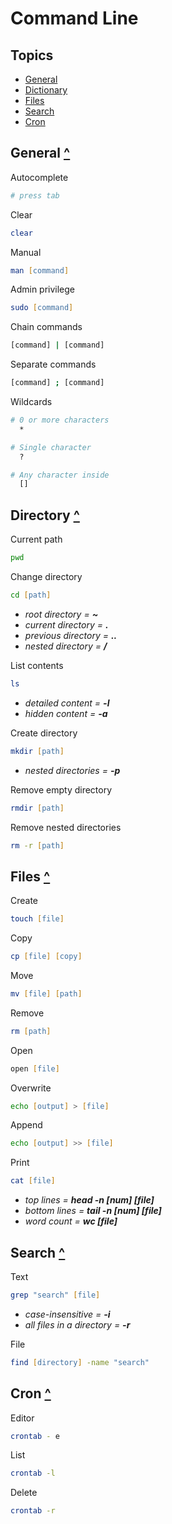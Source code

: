 # Command Line

## Topics

- [General](#general "General")
- [Dictionary](#directory "Dictionary")
- [Files](#files "Files")
- [Search](#search "Search")
- [Cron](#cron "Cron")

## General [^](#topics "Topics")

Autocomplete

```zsh
# press tab
```

Clear

```zsh
clear
```

Manual

```zsh
man [command]
```

Admin privilege

```zsh
sudo [command]
```

Chain commands

```zsh
[command] | [command]
```

Separate commands

```zsh
[command] ; [command]
```

Wildcards

```zsh
# 0 or more characters
  *

# Single character
  ?

# Any character inside
  []
```

## Directory [^](#topics "Topics")

Current path

```zsh
pwd
```

Change directory

```zsh
cd [path]
```

- _root directory = **~**_
- _current directory = **.**_
- _previous directory = **..**_
- _nested directory = **/**_

List contents

```zsh
ls
```

- _detailed content = **-l**_
- _hidden content = **-a**_

Create directory

```zsh
mkdir [path]
```

- _nested directories = **-p**_

Remove empty directory

```zsh
rmdir [path]
```

Remove nested directories

```zsh
rm -r [path]
```

## Files [^](#topics "Topics")

Create

```zsh
touch [file]
```

Copy

```zsh
cp [file] [copy]
```

Move

```zsh
mv [file] [path]
```

Remove

```zsh
rm [path]
```

Open

```zsh
open [file]
```

Overwrite

```zsh
echo [output] > [file]
```

Append

```zsh
echo [output] >> [file]
```

Print

```zsh
cat [file]
```

- _top lines = **head -n [num] [file]**_
- _bottom lines = **tail -n [num] [file]**_
- _word count = **wc [file]**_

## Search [^](#topics "Topics")

Text

```zsh
grep "search" [file]
```

- _case-insensitive = **-i**_
- _all files in a directory = **-r**_

File

```zsh
find [directory] -name "search"
```

## Cron [^](#topics "Topics")

Editor

```zsh
crontab - e
```

List

```zsh
crontab -l
```

Delete

```zsh
crontab -r
```
